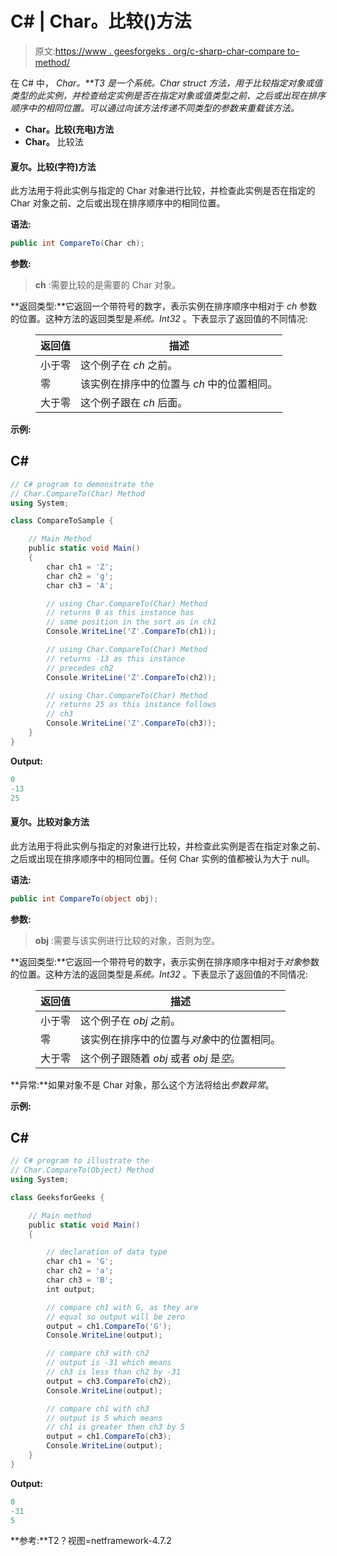 # C# | Char。比较()方法

> 原文:[https://www . geesforgeks . org/c-sharp-char-compare to-method/](https://www.geeksforgeeks.org/c-sharp-char-compareto-method/)

在 C# 中， ***Char。**T3 是一个*系统。Char* struct 方法，用于比较指定对象或值类型的此实例，并检查给定实例是否在指定对象或值类型之前、之后或出现在排序顺序中的相同位置。可以通过向该方法传递不同类型的参数来重载该方法。*

*   **Char。比较(充电)方法**
*   **Char。**
    比较法

#### 夏尔。比较(字符)方法

此方法用于将此实例与指定的 Char 对象进行比较，并检查此实例是否在指定的 Char 对象之前、之后或出现在排序顺序中的相同位置。

**语法:**

```cs
public int CompareTo(Char ch);
```

**参数:**

> **ch** :需要比较的是需要的 Char 对象。

**返回类型:**它返回一个带符号的数字，表示实例在排序顺序中相对于 *ch* 参数的位置。这种方法的返回类型是*系统。Int32* 。下表显示了返回值的不同情况:

<figure class="table">

| 返回值 | 描述 |
| --- | --- |
| 小于零 | 这个例子在 *ch* 之前。 |
| 零 | 该实例在排序中的位置与 *ch* 中的位置相同。 |
| 大于零 | 这个例子跟在 *ch* 后面。 |

</figure>

**示例:**

## C#

```cs
// C# program to demonstrate the
// Char.CompareTo(Char) Method
using System;

class CompareToSample {

    // Main Method
    public static void Main()
    {
        char ch1 = 'Z';
        char ch2 = 'g';
        char ch3 = 'A';

        // using Char.CompareTo(Char) Method
        // returns 0 as this instance has
        // same position in the sort as in ch1
        Console.WriteLine('Z'.CompareTo(ch1));

        // using Char.CompareTo(Char) Method
        // returns -13 as this instance
        // precedes ch2
        Console.WriteLine('Z'.CompareTo(ch2));

        // using Char.CompareTo(Char) Method
        // returns 25 as this instance follows
        // ch3
        Console.WriteLine('Z'.CompareTo(ch3));
    }
}
```

**Output:** 

```cs
0
-13
25
```

#### 夏尔。比较对象方法

此方法用于将此实例与指定的对象进行比较，并检查此实例是否在指定对象之前、之后或出现在排序顺序中的相同位置。任何 Char 实例的值都被认为大于 null。

**语法:**

```cs
public int CompareTo(object obj);
```

**参数:**

> **obj** :需要与该实例进行比较的对象，否则为空。

**返回类型:**它返回一个带符号的数字，表示实例在排序顺序中相对于*对象*参数的位置。这种方法的返回类型是*系统。Int32* 。下表显示了返回值的不同情况:

<figure class="table">

| 返回值 | 描述 |
| --- | --- |
| 小于零 | 这个例子在 *obj* 之前。 |
| 零 | 该实例在排序中的位置与*对象*中的位置相同。 |
| 大于零 | 这个例子跟随着 *obj* 或者 *obj* 是*空*。 |

</figure>

**异常:**如果对象不是 Char 对象，那么这个方法将给出*参数异常*。

**示例:**

## C#

```cs
// C# program to illustrate the
// Char.CompareTo(Object) Method
using System;

class GeeksforGeeks {

    // Main method
    public static void Main()
    {

        // declaration of data type
        char ch1 = 'G';
        char ch2 = 'a';
        char ch3 = 'B';
        int output;

        // compare ch1 with G, as they are
        // equal so output will be zero
        output = ch1.CompareTo('G');
        Console.WriteLine(output);

        // compare ch3 with ch2
        // output is -31 which means
        // ch3 is less than ch2 by -31
        output = ch3.CompareTo(ch2);
        Console.WriteLine(output);

        // compare ch1 with ch3
        // output is 5 which means
        // ch1 is greater then ch3 by 5
        output = ch1.CompareTo(ch3);
        Console.WriteLine(output);
    }
}
```

**Output:** 

```cs
0
-31
5
```

**参考:**T2？视图=netframework-4.7.2